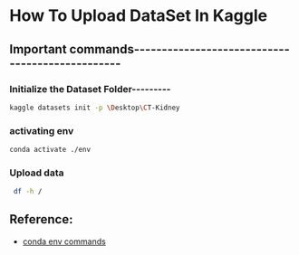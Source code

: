# How To Upload DataSet In Kaggle

## Important commands------------------------------------------------

### Initialize the Dataset Folder---------
```bash
kaggle datasets init -p \Desktop\CT-Kidney
```

### activating env
```bash
conda activate ./env

```
### Upload data
```bash
 df -h /
 ```
 ## Reference:
 * [conda env commands](https://kiosk-dot-codelabs-site.appspot.com/codelabs/upload-update-data-kaggle-api/index.html?index=..%2F..index#1)




